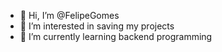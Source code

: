 - 👋 Hi, I’m @FelipeGomes
- 👀 I’m interested in saving my projects
- 🌱 I’m currently learning backend programming

<!---
FelipeGomes97/FelipeGomes97 is a ✨ special ✨ repository because its `README.md` (this file) appears on your GitHub profile.
You can click the Preview link to take a look at your changes.
--->
